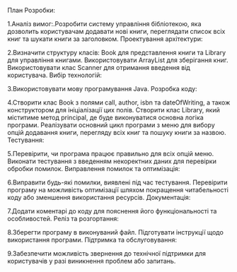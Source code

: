 План Розробки:

1.﻿Аналіз вимог:.Розробити систему управління бібліотекою, яка дозволить користувачам додавати нові книги, переглядати список всіх книг та шукати книги за заголовком.
Проектування архітектури:

2.Визначити структуру класів: Book для представлення книги та Library для управління книгами.
Використовувати ArrayList для зберігання книг.
Використовувати клас Scanner для отримання введення від користувача.
Вибір технологій:

3.Використовувати мову програмування Java.
Розробка коду:

4.Створити клас Book з полями call, author, isbn та dateOfWriting, а також конструктором для ініціалізації цих полів.
Створити клас Library, який міститиме метод principal, де буде виконуватися основна логіка програми.
Реалізувати основний цикл програми з меню для вибору опцій додавання книги, перегляду всіх книг та пошуку книги за назвою.
Тестування:

5.Перевірити, чи програма працює правильно для всіх опцій меню.
Виконати тестування з введенням некоректних даних для перевірки обробки помилок.
Виправлення помилок та оптимізація:

6.Виправити будь-які помилки, виявлені під час тестування.
Перевірити програму на можливість оптимізації шляхом покращення читабельності коду або зменшення використання ресурсів.
Документація:

7.Додати коментарі до коду для пояснення його функціональності та особливостей.
Реліз та розгортання:

8.Зберегти програму в виконуваний файл.
Підготувати інструкції щодо використання програми.
Підтримка та обслуговування:

9.Забезпечити можливість звернення до технічної підтримки для користувачів у разі виникнення проблем або запитань.
